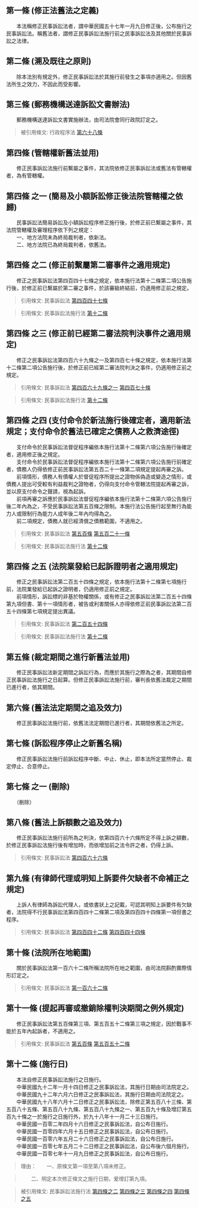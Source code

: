 第一條 (修正法舊法之定義)
-------------------------
　　本法稱修正民事訴訟法者，謂中華民國五十七年一月九日修正後，公布施行之民事訴訟法。稱舊法者，謂修正民事訴訟法施行前之民事訴訟法及其他關於民事訴訟之法律。  


第二條 (溯及既往之原則)
-----------------------
　　除本法別有規定外，修正民事訴訟法於其施行前發生之事項亦適用之。但因舊法所生之效力，不因此而受影響。  


第三條 (郵務機構送達訴訟文書辦法)
---------------------------------
　　郵務機構送達訴訟文書實施辦法，由司法院會同行政院訂定之。  
> 被引用條文: 行政程序法 [第六十八條](../../法務/法律事務/行政程序法.md#第六十八條-送達方式及送達人)



第四條 (管轄權新舊法並用)
-------------------------
　　修正民事訴訟法施行前繫屬之事件，其法院依修正民事訴訟法或舊法有管轄權者，為有管轄權。  


第四條 之一 (簡易及小額訴訟修正後法院管轄權之依歸)
--------------------------------------------------
　　民事訴訟法簡易訴訟及小額訴訟程序修正施行後，於修正前已繫屬之事件，其法院管轄權及審理程序依下列之規定：  
　　一、地方法院未為終局裁判者，依新法。  
　　二、地方法院已為終局裁判者，依舊法。  


第四條 之二 (修正前繫屬第二審事件之適用規定)
--------------------------------------------
　　修正之民事訴訟法第四百四十七條之規定，依本施行法第十二條第二項公告施行後，於修正前已繫屬於第二審之事件，於該審級終結前，仍適用修正前之規定。  
> 引用條文: 民事訴訟法 [第四百四十七條](../../法務/民事/民事訴訟法.md#第四百四十七條-第一審之續行)

> 引用條文: 民事訴訟法施行法 [第十二條](../../法務/民事/民事訴訟法施行法.md#第十二條-施行日)



第四條 之三 (修正前已經第二審法院判決事件之適用規定)
----------------------------------------------------
　　修正之民事訴訟法第四百六十九條之一及第四百七十條之規定，依本施行法第十二條第二項公告施行後，於修正前已經第二審法院判決之事件，仍適用修正前之規定。  
> 引用條文: 民事訴訟法 [第四百六十九條之一](../../法務/民事/民事訴訟法.md#第四百六十九條之一) [第四百七十條](../../法務/民事/民事訴訟法.md#第四百七十條-上訴狀之提出)

> 引用條文: 民事訴訟法施行法 [第十二條](../../法務/民事/民事訴訟法施行法.md#第十二條-施行日)



第四條 之四 (支付命令於新法施行後確定者，適用新法規定；支付命令於舊法已確定之債務人之救濟途徑)
----------------------------------------------------------------------------------------------
　　支付命令於民事訴訟法督促程序編依本施行法第十二條第六項公告施行後確定者，適用修正後之規定。  
　　支付命令於民事訴訟法督促程序編依本施行法第十二條第六項公告施行前確定者，債務人仍得依修正前民事訴訟法第五百二十一條第二項規定提起再審之訴。  
　　前項情形，債務人有債權人於督促程序所提出之證物係偽造或變造之情形，或債務人提出可受較有利益裁判之證物者，仍得向支付命令管轄法院提起再審之訴，並以原支付命令之聲請，視為起訴。  
　　前項再審之訴應於民事訴訟法督促程序編依本施行法第十二條第六項公告施行後二年內為之，不受民事訴訟法第五百條之限制。本施行法公告施行起至無行為能力人或限制行為能力人成年後二年內均得為之。  
　　前二項規定，債務人就已經清償之債務範圍，不適用之。  
> 引用條文: 民事訴訟法 [第五百條](../../法務/民事/民事訴訟法.md#第五百條-提起再審之期間) [第五百二十一條](../../法務/民事/民事訴訟法.md#第五百二十一條-支付命令之效力)

> 引用條文: 民事訴訟法施行法 [第十二條](../../法務/民事/民事訴訟法施行法.md#第十二條-施行日)



第四條 之五 (法院業發給已起訴證明者之適用規定)
----------------------------------------------
　　修正之民事訴訟法第二百五十四條之規定，依本施行法第十二條第七項施行前，法院業發給已起訴之證明者，仍適用修正前之規定。  
　　前項情形，訴訟標的非基於物權關係，或有修正之民事訴訟法第二百五十四條第九項但書、第十一項情形者，被告或利害關係人亦得依修正前民事訴訟法第二百五十四條第七項規定提出異議。  
> 引用條文: 民事訴訟法 [第二百五十四條](../../法務/民事/民事訴訟法.md#第二百五十四條-當事人恆定原則)

> 引用條文: 民事訴訟法施行法 [第十二條](../../法務/民事/民事訴訟法施行法.md#第十二條-施行日)



第五條 (裁定期間之進行新舊法並用)
---------------------------------
　　修正民事訴訟法新定期間之訴訟行為，而應於其施行之際為之者，其期間自修正民事訴訟法施行之日起算。但修正民事訴訟法施行前，審判長依舊法裁定之期間已進行者，依其期間。  


第六條 (舊法法定期間之追及效力)
-------------------------------
　　修正民事訴訟法施行前，依舊法法定期間已進行者，其期間依舊法之所定。  


第七條 (訴訟程序停止之新舊名稱)
-------------------------------
　　修正民事訴訟法施行前訴訟程序中斷、中止、休止，即本法所定當然停止、裁定停止、合意停止。  


第七條 之一 (刪除)
------------------
　　（刪除）  


第八條 (舊法上訴額數之追及效力)
-------------------------------
　　修正民事訴訟法施行前所為之判決，依第四百六十六條所定不得上訴之額數，於修正民事訴訟法施行後有增加時，而依增加前之法令許之者，仍得上訴。  
> 引用條文: 民事訴訟法 [第四百六十六條](../../法務/民事/民事訴訟法.md#第四百六十六條-上訴利益之計算)



第九條 (有律師代理或明知上訴要件欠缺者不命補正之規定)
-----------------------------------------------------
　　上訴人有律師為訴訟代理人，或依書狀上之記載，可認其明知上訴要件有欠缺者，法院得不行民事訴訟法第四百四十二條第二項及第四百四十四條第一項但書之程序。  
> 引用條文: 民事訴訟法 [第四百四十二條](../../法務/民事/民事訴訟法.md#第四百四十二條-原審對不合法上訴之處置) [第四百四十四條](../../法務/民事/民事訴訟法.md#第四百四十四條-第二審對不合法上訴之處置)



第十條 (法院所在地範圍)
-----------------------
　　關於民事訴訟法第一百六十二條所稱法院所在地之範圍，由司法院斟酌實際情形訂定之。  
> 引用條文: 民事訴訟法 [第一百六十二條](../../法務/民事/民事訴訟法.md#第一百六十二條-在途期間之扣除)



第十一條 (提起再審或撤銷除權判決期間之例外規定)
-----------------------------------------------
　　修正民事訴訟法第五百條第三項、第五百五十二條第三項之規定，因於戰事不能於五年內起訴者，不適用之。  
> 引用條文: 民事訴訟法 [第五百條](../../法務/民事/民事訴訟法.md#第五百條-提起再審之期間) [第五百五十二條](../../法務/民事/民事訴訟法.md#第五百五十二條-撤銷除權判決之期間)



第十二條 (施行日)
-----------------
　　本法自修正民事訴訟法施行之日施行。  
　　中華民國九十二年一月十四日修正之民事訴訟法，其施行日期由司法院定之。  
　　中華民國九十二年六月六日修正之民事訴訟法，其施行日期由司法院定之。  
　　中華民國九十八年六月十二日修正之民事訴訟法，除修正第五百八十三條、第五百八十五條、第五百八十九條、第五百八十九條之一、第五百九十條及增訂第五百九十條之一於施行之日施行外，於九十八年十一月二十三日施行。  
　　中華民國一百零二年四月十六日修正之民事訴訟法，自公布日施行。  
　　中華民國一百零四年六月十五日修正之民事訴訟法，自公布日施行。  
　　中華民國一百零六年五月二十六日修正之民事訴訟法，自公布日施行。  
　　中華民國一百零七年五月二十二日修正之民事訴訟法，自公布後六個月施行。  
　　中華民國一百零七年十一月九日修正之民事訴訟法，自公布日施行。  
> 理由：　　一、原條文第一項至第八項未修正。

> 　　二、明定本次修正條文之施行日期，爰增訂第九項。

> 被引用條文: 民事訴訟法施行法 [第四條之二](../../法務/民事/民事訴訟法施行法.md#第四條之二) [第四條之三](../../法務/民事/民事訴訟法施行法.md#第四條之三) [第四條之四](../../法務/民事/民事訴訟法施行法.md#第四條之四) [第四條之五](../../法務/民事/民事訴訟法施行法.md#第四條之五)
